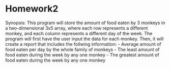 # Homework2

 Synopsis:
    This program will store the amount of food eaten by 3 monkeys
 in a two-dimensional 3x5 array, where each row represents a different monkey,
 and each column represents a different day of the week. The program will first
 have the user input the data for each monkey. Then, it will create a report that includes the follwing information:
    - Average amount of food eaten per day by the whole family of monkeys
    - The least amount of food eaten during the week by any one monkey
    - The greatest amount of food eaten during the week by any one monkey

